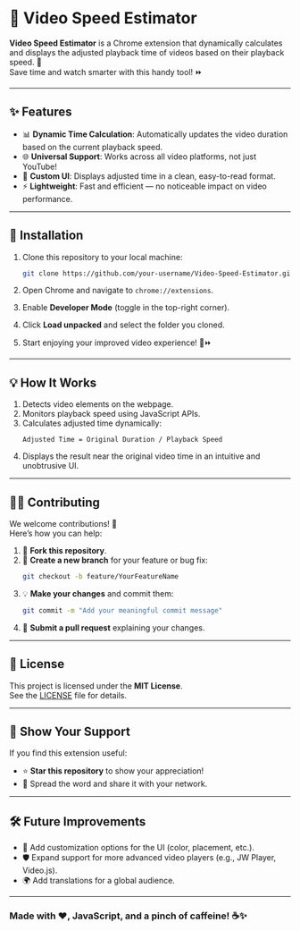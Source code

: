 
# 🎥 Video Speed Estimator

**Video Speed Estimator** is a Chrome extension that dynamically calculates and displays the adjusted playback time of videos based on their playback speed. 🎉  
Save time and watch smarter with this handy tool! ⏩

---

## ✨ Features

- 📊 **Dynamic Time Calculation**: Automatically updates the video duration based on the current playback speed.
- 🌐 **Universal Support**: Works across all video platforms, not just YouTube!  
- 🎨 **Custom UI**: Displays adjusted time in a clean, easy-to-read format.
- ⚡ **Lightweight**: Fast and efficient — no noticeable impact on video performance.

---

## 🚀 Installation

1. Clone this repository to your local machine:
   ```bash
   git clone https://github.com/your-username/Video-Speed-Estimator.git
   

2. Open Chrome and navigate to `chrome://extensions`.

3. Enable **Developer Mode** (toggle in the top-right corner).

4. Click **Load unpacked** and select the folder you cloned.

5. Start enjoying your improved video experience! 🎥⏩

---

## 💡 How It Works

1. Detects video elements on the webpage.
2. Monitors playback speed using JavaScript APIs.
3. Calculates adjusted time dynamically:
   ```
   Adjusted Time = Original Duration / Playback Speed
   ```
4. Displays the result near the original video time in an intuitive and unobtrusive UI.

---

## 👨‍💻 Contributing

We welcome contributions! 🤝  
Here’s how you can help:
1. 🍴 **Fork this repository**.
2. 🌿 **Create a new branch** for your feature or bug fix:
   ```bash
   git checkout -b feature/YourFeatureName
   ```
3. 💡 **Make your changes** and commit them:
   ```bash
   git commit -m "Add your meaningful commit message"
   ```
4. 📄 **Submit a pull request** explaining your changes.

---

## 📜 License

This project is licensed under the **MIT License**.  
See the [LICENSE](LICENSE) file for details.

---

## 🌟 Show Your Support

If you find this extension useful:
- ⭐ **Star this repository** to show your appreciation!
- 💬 Spread the word and share it with your network.

---

## 🛠️ Future Improvements

- 🎨 Add customization options for the UI (color, placement, etc.).
- 🛡️ Expand support for more advanced video players (e.g., JW Player, Video.js).
- 🌍 Add translations for a global audience.

---

### Made with ❤️, JavaScript, and a pinch of caffeine! ☕✨
